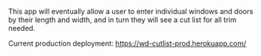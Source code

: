This app will eventually allow a user to enter individual windows and doors by their length and width, and in turn they will see a cut list for all trim needed.

Current production deployment: https://wd-cutlist-prod.herokuapp.com/

